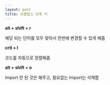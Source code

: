 ```yaml
---
layout: post
title: 이클립스 단축 키
---
```



**alt + shift + r**

해당 되는 단어를 모두 찾아서 한번에 변경할 수 있게 해줌

**crtl + I**

코드를 자동으로 정렬해줌

**alt + shift + o**

Import 안 된 것은 해주고, 필요없는 Import는 삭제함

